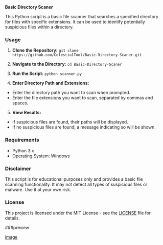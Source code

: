 **Basic Directory Scaner**

This Python script is a basic file scanner that searches a specified directory for files with specific extensions. It can be used to identify potentially suspicious files within a directory.

### Usage

1. **Clone the Repository:**
   `git clone https://github.com/CelestialTool/Basic-Directory-Scaner.git`

2. **Navigate to the Directory:**
   `cd Basic-Directory-Scaner`


3. **Run the Script:**
   `python scanner.py`


4. **Enter Directory Path and Extensions:**
- Enter the directory path you want to scan when prompted.
- Enter the file extensions you want to scan, separated by commas and spaces.

5. **View Results:**
- If suspicious files are found, their paths will be displayed.
- If no suspicious files are found, a message indicating so will be shown.

### Requirements

- Python 3.x
- Operating System: Windows

### Disclaimer

This script is for educational purposes only and provides a basic file scanning functionality. It may not detect all types of suspicious files or malware. Use it at your own risk.

### License

This project is licensed under the MIT License - see the [LICENSE](LICENSE) file for details.

###preview

[image](examples/image.png)

